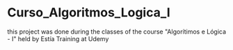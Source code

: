 # Curso_Algoritmos_Logica_I
this project was done during the classes of the course "Algorítimos e Lógica - I" held by Estía Training at Udemy
